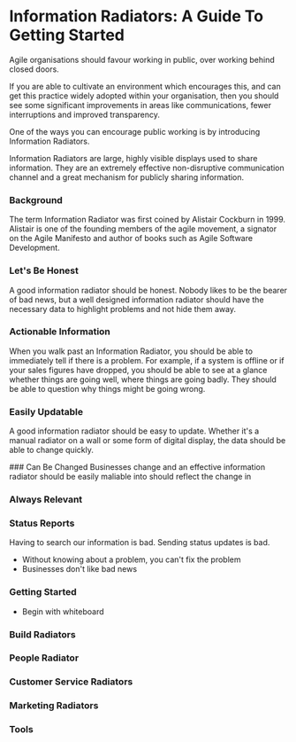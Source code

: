 # Information Radiators: A Guide To Getting Started

Agile organisations should favour working in public, over working behind closed doors. 

If you are able to cultivate an environment which encourages this, and can get this practice widely adopted within your organisation, then you should see some significant improvements in areas like communications, fewer interruptions and improved transparency.

One of the ways you can encourage public working is by introducing Information Radiators. 

Information Radiators are large, highly visible displays used to share information. They are an extremely effective non-disruptive communication channel and a great mechanism for publicly sharing information. 

### Background
The term Information Radiator was first coined by Alistair Cockburn in 1999. Alistair is one of the founding members of the agile movement, a signator on the Agile Manifesto and author of books such as Agile Software Development. 

### Let's Be Honest
A good information radiator should be honest. Nobody likes to be the bearer of bad news, but a well designed information radiator should have the necessary data to highlight problems and not hide them away. 

### Actionable Information
When you walk past an Information Radiator, you should be able to immediately tell if there is a problem. For example, if  a system is offline or if your sales figures have dropped, you should be able to see at a glance whether things are going well, where things are going badly. They should be able to question why things might be going wrong. 

### Easily Updatable
A good information radiator should be easy to update. Whether it's a manual radiator on a wall or some form of digital display, the data should be able to change quickly.

### Can Be Changed
Businesses change and an effective information radiator should be easily maliable into  should reflect the change in

### Always Relevant

### Status Reports
Having to search our information is bad. Sending status updates is bad.  

- Without knowing about a problem, you can't fix the problem
- Businesses don't like bad news 

### Getting Started
- Begin with whiteboard

### Build Radiators

### People Radiator

### Customer Service Radiators

### Marketing Radiators

### Tools 